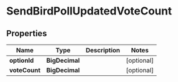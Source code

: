 

# SendBirdPollUpdatedVoteCount


## Properties

| Name | Type | Description | Notes |
|------------ | ------------- | ------------- | -------------|
|**optionId** | **BigDecimal** |  |  [optional] |
|**voteCount** | **BigDecimal** |  |  [optional] |



